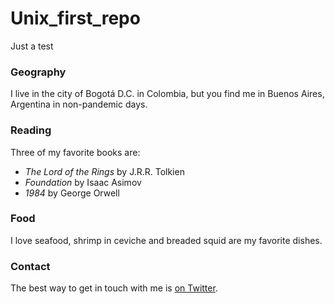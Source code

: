 # Unix_first_repo
Just a test

### Geography

I live in the city of Bogotá D.C. in Colombia, but you find me in 
Buenos Aires, Argentina in non-pandemic days.

### Reading

Three of my favorite books are:

- *The Lord of the Rings* by J.R.R. Tolkien
- *Foundation* by Isaac Asimov
- *1984* by George Orwell

### Food

I love seafood, shrimp in ceviche and breaded squid are my favorite dishes.

### Contact

The best way to get in touch with me is [on Twitter](https://twitter.com/xyzdiego).
